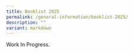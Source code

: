 ```yaml
---
title: Booklist 2025
permalink: /general-information/booklist-2025/
description: ""
variant: markdown
---
```

Work In Progress. 